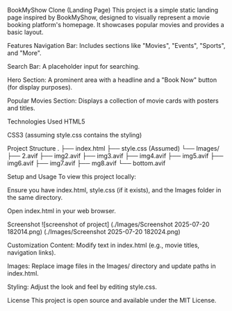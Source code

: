 BookMyShow Clone (Landing Page)
This project is a simple static landing page inspired by BookMyShow, designed to visually represent a movie booking platform's homepage. It showcases popular movies and provides a basic layout.

Features
Navigation Bar: Includes sections like "Movies", "Events", "Sports", and "More".

Search Bar: A placeholder input for searching.

Hero Section: A prominent area with a headline and a "Book Now" button (for display purposes).

Popular Movies Section: Displays a collection of movie cards with posters and titles.

Technologies Used
HTML5

CSS3 (assuming style.css contains the styling)

Project Structure
.
├── index.html
├── style.css (Assumed)
└── Images/
    ├── 2.avif
    ├── img2.avif
    ├── img3.avif
    ├── img4.avif
    ├── img5.avif
    ├── img6.avif
    ├── img7.avif
    ├── mg8.avif
    └── bottom.avif

Setup and Usage
To view this project locally:

Ensure you have index.html, style.css (if it exists), and the Images folder in the same directory.

Open index.html in your web browser.

Screenshot
![screenshot of project] (./Images/Screenshot 2025-07-20 182014.png)
(./Images/Screenshot 2025-07-20 182024.png)


Customization
Content: Modify text in index.html (e.g., movie titles, navigation links).

Images: Replace image files in the Images/ directory and update paths in index.html.

Styling: Adjust the look and feel by editing style.css.

License
This project is open source and available under the MIT License.